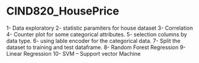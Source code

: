 # CIND820_HousePrice
1- Data exploratory
2- statistic paramiters for house dataset
3- Correlation
4- Counter plot for some categorical attributes.
5- selection columns by data type.
6- using lable encoder for the categorical data.
7- Split the dataset to training and test dataframe.
8- Random Forest Regression
9- Linear Regression
10- SVM – Support vector Machine
